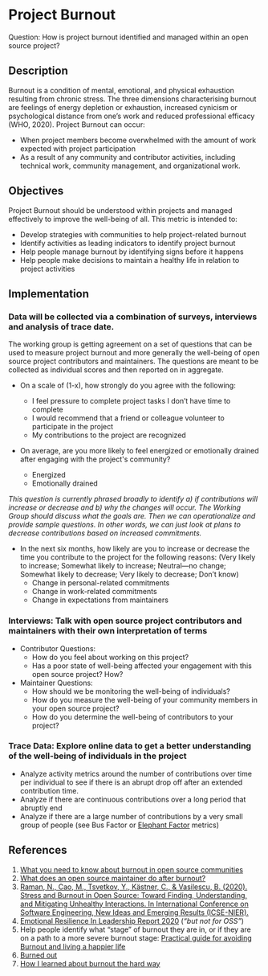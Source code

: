 # Project Burnout

Question: How is project burnout identified and managed within an open source project?

## Description

Burnout is a condition of mental, emotional, and physical exhaustion resulting from chronic stress. The three dimensions characterising burnout are feelings of energy depletion or exhaustion, increased cynicism or psychological distance from one’s work and reduced professional efficacy (WHO, 2020). Project Burnout can occur:
* When project members become overwhelmed with the amount of work expected with project participation
* As a result of any community and contributor activities, including technical work, community management, and organizational work.


## Objectives

Project Burnout should be understood within projects and managed effectively to improve the well-being of all. This metric is intended to:

*   Develop strategies with communities to help project-related burnout
*   Identify activities as leading indicators to identify project burnout
*   Help people manage burnout by identifying signs before it happens
*   Help people make decisions to maintain a healthy life in relation to project activities


## Implementation


### Data will be collected via a combination of surveys, interviews and analysis of trace date.

The working group is getting agreement on a set of questions that can be used to measure project burnout and more generally the well-being of open source project contributors and maintainers. The questions are meant to be collected as individual scores and then reported on in aggregate.

* On a scale of (1-x), how strongly do you agree with the following:
  * I feel pressure to complete project tasks I don’t have time to complete
  * I would recommend that a friend or colleague volunteer to participate in the project
  * My contributions to the project are recognized
  
* On average, are you more likely to feel energized or emotionally drained after engaging with the project's community?
  * Energized
  * Emotionally drained


_This question is currently phrased broadly to identify a) if contributions will increase or decrease and b) why the changes will occur. The Working Group should discuss what the goals are. Then we can operationalize and provide sample questions. In other words, we can just look at plans to decrease contributions based on increased commitments._


* In the next six months, how likely are you to increase or decrease the time you contribute to the project for the following reasons: (Very likely to increase; Somewhat likely to increase; Neutral—no change; Somewhat likely to decrease; Very likely to decrease; Don’t know)
  * Change in personal-related commitments
  * Change in work-related commitments
  * Change in expectations from maintainers
    
### Interviews: Talk with open source project contributors and maintainers with their own interpretation of terms
*   Contributor Questions:
    *   How do you feel about working on this project? 
    *   Has a poor state of well-being affected your engagement with this open source project? How? 
*   Maintainer Questions:
    *   How should we be monitoring the well-being of individuals?
    *   How do you measure the well-being of your community members in your open source project?
    *   How do you determine the well-being of contributors to your project?

### Trace Data: Explore online data to get a better understanding of the well-being of individuals in the project
 * Analyze activity metrics around the number of contributions over time per individual to see if there is an abrupt drop off after an extended contribution time.
 * Analyze if there are continuous contributions over a long period that abruptly end 
 * Analyze if there are a large number of contributions by a very small group of people (see Bus Factor or [Elephant Factor](https://chaoss.community/metric-elephant-factor/) metrics)


## References

1. [What you need to know about burnout in open source communities](https://opensource.com/article/19/11/burnout-open-source-communities)
2. [What does an open source maintainer do after burnout?](https://www.infoworld.com/article/3563326/what-does-an-open-source-maintainer-do-after-burnout.html)
3. [Raman, N., Cao, M., Tsvetkov, Y., Kästner, C., & Vasilescu, B. (2020). Stress and Burnout in Open Source: Toward Finding, Understanding, and Mitigating Unhealthy Interactions. In International Conference on Software Engineering, New Ideas and Emerging Results (ICSE-NIER).](https://cmustrudel.github.io/papers/raman20toxicity.pdf)
4. [Emotional Resilience In Leadership Report 2020](https://docs.google.com/document/d/18FfZ86PGA_uSFf425EzKXAmiFQLFBPqjqPN7iu1TZRw/edit#) (_“but not for OSS”_)
5. Help people identify what “stage” of burnout they are in, or if they are on a path to a more severe burnout stage: [Practical guide for avoiding Burnout and living a happier life](https://opensource.com/business/15/12/avoid-burnout-live-happy)
6. [Burned out](https://www.scientificamerican.com/article/burned-out/)
7. [How I learned about burnout the hard way](https://opensource.com/article/20/3/burnout)
